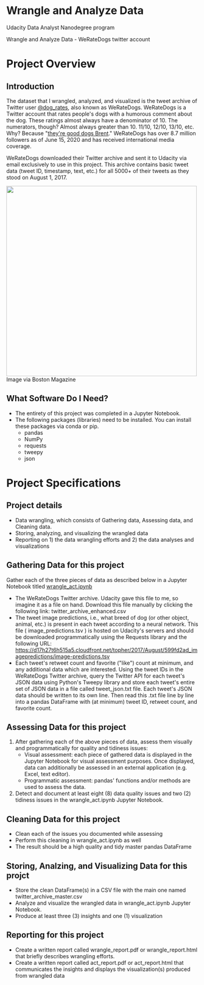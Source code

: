 # Wrangle and Analyze Data
Udacity Data Analyst Nanodegree program


Wrangle and Analyze Data - WeRateDogs twitter account




# Project Overview
## Introduction

The dataset that I wrangled, analyzed, and visualized is the tweet archive of Twitter user [@dog_rates](https://twitter.com/dog_rates), also known as WeRateDogs. WeRateDogs is a Twitter account that rates people's dogs with a humorous comment about the dog. These ratings almost always have a denominator of 10. The numerators, though? Almost always greater than 10. 11/10, 12/10, 13/10, etc. Why? Because "[they're good dogs Brent](https://knowyourmeme.com/memes/theyre-good-dogs-brent)." WeRateDogs has over 8.7 million followers as of June 15, 2020 and has received international media coverage.

WeRateDogs downloaded their Twitter archive and sent it to Udacity via email exclusively to use in this project. This archive contains basic tweet data (tweet ID, timestamp, text, etc.) for all 5000+ of their tweets as they stood on August 1, 2017. 

<img src="https://cdn10.bostonmagazine.com/wp-content/uploads/sites/2/2017/04/WeRateDogs.jpg" width="500">
Image via Boston Magazine

## What Software Do I Need?

- The entirety of this project was completed in a Jupyter Notebook. 
- The following packages (libraries) need to be installed. You can install these packages via conda or pip. 
  - pandas
  - NumPy
  - requests
  - tweepy
  - json


# Project Specifications

## Project details
- Data wrangling, which consists of Gathering data, Assessing data, and Cleaning data.
- Storing, analyzing, and visualizing the wrangled data
- Reporting on 1) the data wrangling efforts and 2) the data analyses and visualizations

## Gathering Data for this project
Gather each of the three pieces of data as described below in a Jupyter Notebook titled [wrangle_act.ipynb](---------------------) 
- The WeRateDogs Twitter archive. Udacity gave this file to me, so imagine it as a file on hand. Download this file manually by clicking the following link: twitter_archive_enhanced.csv
- The tweet image predictions, i.e., what breed of dog (or other object, animal, etc.) is present in each tweet according to a neural network. This file ( image_predictions.tsv ) is hosted on Udacity's servers and should be downloaded programmatically using the Requests library and the following URL: https://d17h27t6h515a5.cloudfront.net/topher/2017/August/599fd2ad_imagepredictions/image-predictions.tsv
- Each tweet's retweet count and favorite ("like") count at minimum, and any additional data which are interested. Using the tweet IDs in the WeRateDogs Twitter archive, query the Twitter API for each tweet's JSON data using Python's Tweepy library and store each tweet's entire set of JSON data in a file called tweet_json.txt file. Each tweet's JSON data should be written to its own line. Then read this .txt file line by line into a pandas DataFrame with (at minimum) tweet ID, retweet count, and favorite count.



## Assessing Data for this project
1. After gathering each of the above pieces of data, assess them visually and programmatically for quality and tidiness issues:
   - Visual assessment: each piece of gathered data is displayed in the Jupyter Notebook for visual assessment purposes. Once displayed, data can additionally be assessed in an external application (e.g. Excel, text editor).
   - Programmatic assessment: pandas' functions and/or methods are used to assess the data.
2. Detect and document at least eight (8) data quality issues and two (2) tidiness issues in the wrangle_act.ipynb Jupyter Notebook.

## Cleaning Data for this project
- Clean each of the issues you documented while assessing
- Perform this cleaning in wrangle_act.ipynb as well
- The result should be a high quality and tidy master pandas DataFrame

## Storing, Analzing, and Visualizing Data for this projct
- Store the clean DataFrame(s) in a CSV file with the main one named twitter_archive_master.csv 
- Analyze and visualize the wrangled data in wrangle_act.ipynb Jupyter Notebook. 
- Produce at least three (3) insights and one (1) visualization

## Reporting for this project

- Create a written report called wrangle_report.pdf or wrangle_report.html that briefly describes wrangling efforts.
- Create a written report called act_report.pdf or act_report.html that communicates the insights and displays the visualization(s) produced from wrangled data
